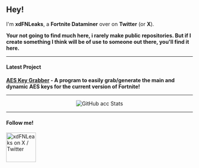 ## Hey!

I'm **xdFNLeaks**, a **Fortnite Dataminer** over on **Twitter** (or **X**).

**Your not going to find much here, i rarely make public repositories. But if I create something I think will be of use to someone out there, you'll find it here.**

---

#### Latest Project

**[AES Key Grabber](https://github.com/xdFNLeaks/AES-Key-Grabber) - A program to easily grab/generate the main and dynamic AES keys for the current version of Fortnite!**

---

<p align="center">
   <img src="https://github-readme-stats.vercel.app/api?username=xdFNLeaks&count_private=true&show_icons=true&theme=dark" alt="GitHub acc Stats"/>
</p>

---

<p align="center">
</p>

#### **Follow me!**

[<img alt="xdFNLeaks on X / Twitter" width="80px" align="center" src="https://static.vecteezy.com/system/resources/thumbnails/027/395/710/small/twitter-brand-new-logo-3-d-with-new-x-shaped-graphic-of-the-world-s-most-popular-social-media-free-png.png" />][twit] 

[twit]: https://twitter.com/xdFNLeaks

